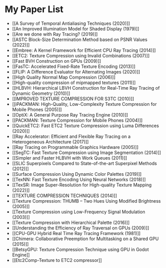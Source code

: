 # My Paper List 

- [[A Survey of Temporal Antialiasing Techniques (2020)]]
- [[An Improved Illumination Model for Shaded Display (1979)]]
- [[Are we done with Ray Tracing? (2019)]]
- [[ASTC Block-Size Determination Method based on PSNR Values (2022)]]
- [[Embree: A Kernel Framework for Efficient CPU Ray Tracing (2014)]]
- [[ETC2: Texture Compression using Invalid Combinations (2007)]]
- [[Fast BVH Construction on GPUs (2009)]]
- [[FasTC: Accelerated Fixed-Rate Texture Encoding (2013)]]
- [[FLIP: A Difference Evaluator for Alternating Images (2020)]]
- [[High Quality Normal Map Compression (2006)]]
- [[High-quality compression of mipmapped textures (2011)]]
- [[HLBVH: Hierarchical LBVH Construction for Real-Time Ray Tracing of Dynamic Geometry (2010)]]
- [[IMPROVED TEXTURE COMPRESSION FOR S3TC (2010)]]
- [[iPACKMAN: High-Quality, Low-Complexity Texture Compression for Mobile Phones (2005)]]
- [[OptiX: A General Purpose Ray Tracing Engine (2010)]]
- [[PACKMAN: Texture Compression for Mobile Phones (2004)]]
- [[QuickETC2: Fast ETC2 Texture Compression using Luma Differences (2020)]]
- [[Ray Accelerator: Efficient and Flexible Ray Tracing on a Heterogeneous Architecture (2017)]]
- [[Ray Tracing on Programmable Graphics Hardware (2005)]]
- [[SegTC: Fast Texture Compression using Image Segmentation (2014)]]
- [[Simpler and Faster HLBVH with Work Queues (2011)]]
- [[SLIC Superpixels Compared to State-of-the-art Superpixel Methods (2012)]]
- [[Surface Compression Using Dynamic Color Palettes (2019)]]
- [[TexNN: Fast Texture Encoding Using Neural Networks (2018)]]
- [[TexSR: Image Super-Resolution for High-quality Texture Mapping (2022)]]
- [[TEXTURE COMPRESSION TECHNIQUES (2014)]]
- [[Texture Compression: THUMB – Two Hues Using Modified Brightness (2005)]]
- [[Texture Compression using Low-Frequency Signal Modulation (2003)]]
- [[Texture Compression with Hierarchical Palette (2016)]]
- [[Understanding the Efficiency of Ray Traversal on GPUs (2009)]]
- [[CPU-GPU Hybrid Real Time Ray Tracing Framework (1981)]]
- [[Chimera: Collaborative Preemption for Multitasking on a Shared GPU (2015)]]
- [[BetsyGPU: Texture Compression Technique using GPU in Godot Engine]]
- [[Etc2Comp-Texture to ETC2 compressor]]
